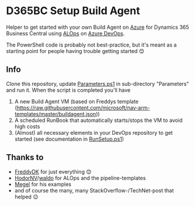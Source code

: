 # D365BC Setup Build Agent

Helper to get started with your own Build Agent on [Azure](https://portal.azure.com/) for Dynamics 365 Business Central using [ALOps](https://github.com/HodorNV/ALOps) on [Azure DevOps](https://dev.azure.com/).

The PowerShell code is probably not best-practice, but it's meant as a starting point for people having trouble getting started :blush:

## Info

Clone this repository, update [Parameters.ps1](https://github.com/SimonOfHH/D365BC-Setup-Build-Agent/blob/master/Scripts/Parameters/Parameters.ps1) in sub-directory "Parameters" and run it. When the script is completed you'll have
1. A new Build Agent VM (based on Freddys template (https://raw.githubusercontent.com/microsoft/nav-arm-templates/master/buildagent.json))
2. A scheduled RunBook that automatically starts/stops the VM to avoid high costs
3. (Almost) all necessary elements in your DevOps repository to get started (see documentation in [RunSetup.ps1](https://github.com/SimonOfHH/D365BC-Setup-Build-Agent/blob/master/Scripts/RunSetup.ps1))

## Thanks to
- [FreddyDK](https://github.com/freddydk) for just everything :blush:
- [HodorNV](https://github.com/HodorNV/ALOps)/[waldo](https://github.com/waldo1001/) for ALOps and the pipeline-templates
- [Megel](https://github.com/megel/Azure-DevOps-Agents-for-BC-Examples) for his examples
- and of course the many, many StackOverflow-/TechNet-post that helped :wink: